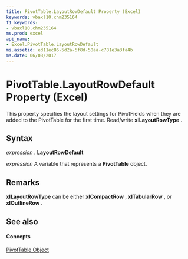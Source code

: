```yaml
---
title: PivotTable.LayoutRowDefault Property (Excel)
keywords: vbaxl10.chm235164
f1_keywords:
- vbaxl10.chm235164
ms.prod: excel
api_name:
- Excel.PivotTable.LayoutRowDefault
ms.assetid: ed11ec86-5d2a-5f8d-50aa-c781e3a3fa4b
ms.date: 06/08/2017
---
```



# PivotTable.LayoutRowDefault Property (Excel)

This property specifies the layout settings for PivotFields when they are added to the PivotTable for the first time. Read/write **xlLayoutRowType** .


## Syntax

 _expression_ . **LayoutRowDefault**

 _expression_ A variable that represents a **PivotTable** object.


## Remarks

 **xlLayoutRowType** can be either **xlCompactRow** , **xlTabularRow** , or **xlOutlineRow** .


## See also


#### Concepts


[PivotTable Object](pivottable-object-excel.md)

